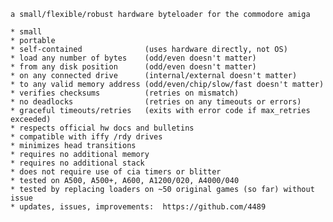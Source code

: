     a small/flexible/robust hardware byteloader for the commodore amiga
    
    * small
    * portable
    * self-contained              (uses hardware directly, not OS)
    * load any number of bytes    (odd/even doesn't matter)
    * from any disk position      (odd/even doesn't matter)
    * on any connected drive      (internal/external doesn't matter)
    * to any valid memory address (odd/even/chip/slow/fast doesn't matter)
    * verifies checksums          (retries on mismatch)
    * no deadlocks                (retries on any timeouts or errors)
    * graceful timeouts/retries   (exits with error code if max_retries exceeded)
    * respects official hw docs and bulletins
    * compatible with iffy /rdy drives
    * minimizes head transitions
    * requires no additional memory
    * requires no additional stack
    * does not require use of cia timers or blitter
    * tested on A500, A500+, A600, A1200/020, A4000/040
    * tested by replacing loaders on ~50 original games (so far) without issue
    * updates, issues, improvements:  https://github.com/4489
